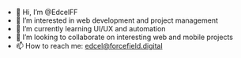 - 👋 Hi, I’m @EdcelFF
- 👀 I’m interested in web development and project management
- 🌱 I’m currently learning UI/UX and automation
- 💞️ I’m looking to collaborate on interesting web and mobile projects
- 📫 How to reach me: edcel@forcefield.digital

<!---
EdcelFF/EdcelFF is a ✨ special ✨ repository because its `README.md` (this file) appears on your GitHub profile.
You can click the Preview link to take a look at your changes.
--->
